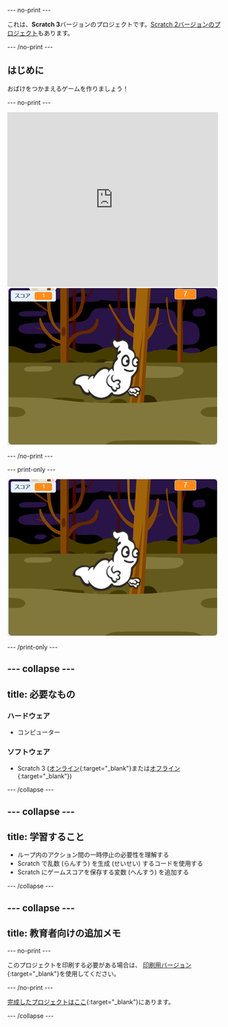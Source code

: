 --- no-print ---

これは、**Scratch 3**バージョンのプロジェクトです。[Scratch 2バージョンのプロジェクト](https://projects.raspberrypi.org/ja-JP/projects/ghostbusters-scratch2)もあります。

--- /no-print ---

## はじめに

おばけをつかまえるゲームを作りましょう！

--- no-print ---

<div class="scratch-preview">
  <iframe allowtransparency="true" width="485" height="402" src="https://scratch.mit.edu/projects/embed/478970407/?autostart=false" frameborder="0" scrolling="no"></iframe>
  <img src="images/showcase-static.png">
</div>

--- /no-print ---

--- print-only ---

![ショーケース](images/showcase-static.png)

--- /print-only ---

--- collapse ---
---
title: 必要なもの
---

### ハードウェア

- コンピューター

### ソフトウェア

- Scratch 3 ([オンライン](https://rpf.io/scratchon){:target="_blank"}または[オフライン](https://rpf.io/scratchoff){:target="_blank"})

--- /collapse ---

--- collapse ---
---
title: 学習すること
---

- ループ内のアクション間の一時停止の必要性を理解する
- Scratch で乱数 (らんすう) を生成 (せいせい) するコードを使用する
- Scratch にゲームスコアを保存する変数 (へんすう) を追加する

--- /collapse ---

--- collapse ---
---
title: 教育者向けの追加メモ
---

--- no-print ---

このプロジェクトを印刷する必要がある場合は、 [印刷用バージョン](https://projects.raspberrypi.org/ja-JP/projects/ghostbusters/print){:target="_blank"}を使用してください。

--- /no-print ---

[完成したプロジェクトはここ](https://rpf.io/p/ja-JP/ghostbusters-get){:target="_blank"}にあります。

--- /collapse ---
